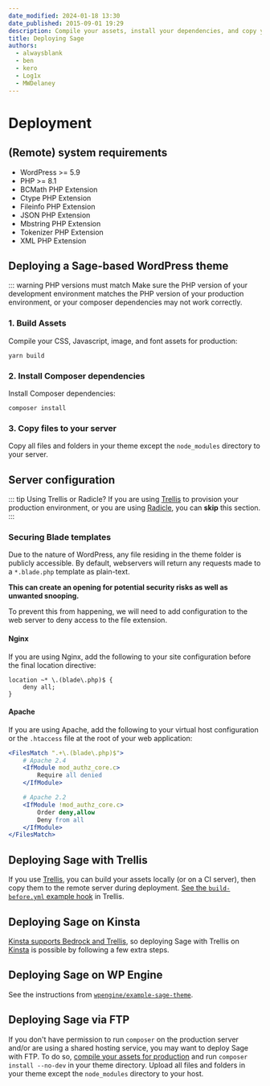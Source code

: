 ```yaml
---
date_modified: 2024-01-18 13:30
date_published: 2015-09-01 19:29
description: Compile your assets, install your dependencies, and copy your Sage-based theme to your server. Remember that PHP versions must match between environments.
title: Deploying Sage
authors:
  - alwaysblank
  - ben
  - kero
  - Log1x
  - MWDelaney
---
```


# Deployment

## (Remote) system requirements

- WordPress >= 5.9
- PHP >= 8.1
- BCMath PHP Extension
- Ctype PHP Extension
- Fileinfo PHP Extension
- JSON PHP Extension
- Mbstring PHP Extension
- Tokenizer PHP Extension
- XML PHP Extension

## Deploying a Sage-based WordPress theme

::: warning PHP versions must match
Make sure the PHP version of your development environment matches the PHP version of your production environment, or your composer dependencies may not work correctly.

### 1. Build Assets

Compile your CSS, Javascript, image, and font assets for production:
  
```shell
yarn build
```

### 2. Install Composer dependencies

Install Composer dependencies:

```shell
composer install
```

### 3. Copy files to your server

Copy all files and folders in your theme except the `node_modules` directory to your server.

## Server configuration

::: tip Using Trellis or Radicle?
If you are using [Trellis](/trellis/) to provision your production environment, or you are using [Radicle](/radicle/), you can **skip** this section.
:::

### Securing Blade templates

Due to the nature of WordPress, any file residing in the theme folder is publicly accessible. By default, webservers will return any requests made to a `*.blade.php` template as plain-text.

**This can create an opening for potential security risks as well as unwanted snooping.**

To prevent this from happening, we will need to add configuration to the web server to deny access to the file extension.

#### Nginx

If you are using Nginx, add the following to your site configuration before the final location directive:

```nginx
location ~* \.(blade\.php)$ {
    deny all;
}
```

#### Apache

If you are using Apache, add the following to your virtual host configuration or the `.htaccess` file at the root of your web application:

```apache
<FilesMatch ".+\.(blade\.php)$">
    # Apache 2.4
    <IfModule mod_authz_core.c>
        Require all denied
    </IfModule>

    # Apache 2.2
    <IfModule !mod_authz_core.c>
        Order deny,allow
        Deny from all
    </IfModule>
</FilesMatch>
```

## Deploying Sage with Trellis

If you use [Trellis](https://roots.io/trellis/), you can build your assets locally (or on a CI server), then copy them to the remote server during deployment. 
[See the `build-before.yml` example hook](https://github.com/roots/trellis/blob/master/deploy-hooks/build-before.yml) in Trellis.

## Deploying Sage on Kinsta

[Kinsta supports Bedrock and Trellis](https://kinsta.com/blog/bedrock-trellis/?kaid=OFDHAJIXUDIV), so deploying Sage with Trellis on [Kinsta](https://kinsta.com/?kaid=OFDHAJIXUDIV) is possible by following a few extra steps.

## Deploying Sage on WP Engine

See the instructions from [`wpengine/example-sage-theme`](https://github.com/wpengine/example-sage-theme).

## Deploying Sage via FTP

If you don't have permission to run `composer` on the production server and/or are using a shared hosting service, you may want to deploy Sage with FTP. 
To do so, [compile your assets for production](compiling-assets.md) and run `composer install --no-dev` in your theme directory. 
Upload all files and folders in your theme except the `node_modules` directory to your host.
